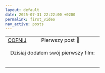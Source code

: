 ```yaml
---
layout: default
date: 2025-07-31 22:22:00 +0200
permalink: first_video
nav_active: posts
---
```


<div id="content">
    <table>
        <tr>
            <td><a href="/posts" id="back">COFNIJ</a></td><td>Pierwszy post 👾</td>
        </tr>
        <tr>
            <td colspan="2" style="padding: 1rem;">
                Dzisiaj dodałem swój pierwszy film:
                <br><br>
                <a href="https://youtube.com/shorts/1Y8Aj67y5Jo?si=S9s1MdPPc2DkeB-l" target="_blank"><i class="fa-brands fa-youtube"></i></a>
                <a href="https://www.tiktok.com/@jaqbiak888/video/7533270535153667350" target="_blank"><i class="fa-brands fa-tiktok"></i></a>
            </td>
        </tr>
    </table>
</div>